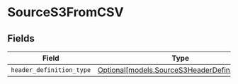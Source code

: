 # SourceS3FromCSV


## Fields

| Field                                                                                      | Type                                                                                       | Required                                                                                   | Description                                                                                |
| ------------------------------------------------------------------------------------------ | ------------------------------------------------------------------------------------------ | ------------------------------------------------------------------------------------------ | ------------------------------------------------------------------------------------------ |
| `header_definition_type`                                                                   | [Optional[models.SourceS3HeaderDefinitionType]](../models/sources3headerdefinitiontype.md) | :heavy_minus_sign:                                                                         | N/A                                                                                        |